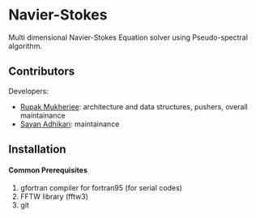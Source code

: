 Navier-Stokes
===============================================

Multi dimensional Navier-Stokes Equation solver using Pseudo-spectral algorithm.


Contributors
------------

Developers:

- [Rupak Mukherjee](mailto:rupakmukherjee06@gmail.com): architecture and data structures, pushers, overall maintainance
- [Sayan Adhikari](mailto:sayanadhikari207@gmail.com): maintainance

Installation
------------
#### Common Prerequisites
1. gfortran compiler for fortran95 (for serial codes)
2. FFTW library (fftw3)
3. git
